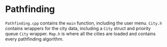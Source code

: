 # Pathfinding
`Pathfinding.cpp` contains the `main` function, including the user menu. `City.h` contains wrappers for the city data, including a `City` struct and priority queue `City` wrapper. `Map.h` is where all the cities are loaded and contains every pathfinding algorithm.  

